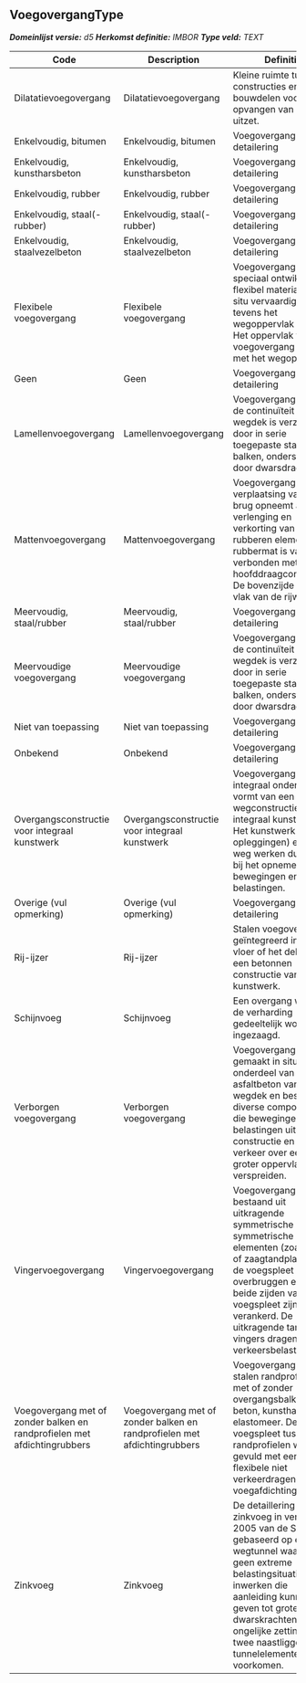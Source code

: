 ﻿## VoegovergangType

*__Domeinlijst versie:__ d5*
*__Herkomst definitie:__ IMBOR*
*__Type veld:__ TEXT*

|__Code__ |__Description__ |__Definitie__	|
|	---	|	---	|   ---	| 
| Dilatatievoegovergang  | Dilatatievoegovergang  | Kleine ruimte tussen constructies en bouwdelen voor het opvangen van krimp en uitzet. |
| Enkelvoudig, bitumen | Enkelvoudig, bitumen | Voegovergang detailering |
| Enkelvoudig, kunstharsbeton | Enkelvoudig, kunstharsbeton | Voegovergang detailering |
| Enkelvoudig, rubber | Enkelvoudig, rubber | Voegovergang detailering |
| Enkelvoudig, staal(-rubber) | Enkelvoudig, staal(-rubber) | Voegovergang detailering |
| Enkelvoudig, staalvezelbeton | Enkelvoudig, staalvezelbeton | Voegovergang detailering |
| Flexibele voegovergang | Flexibele voegovergang | Voegovergang van speciaal ontwikkeld flexibel materiaal, in situ vervaardigd, dat tevens het wegoppervlak vormt. Het oppervlak van de voegovergang is in lijn met het wegoppervlak. |
| Geen | Geen | Voegovergang detailering |
| Lamellenvoegovergang | Lamellenvoegovergang | Voegovergang waarbij de continuïteit van het wegdek is verzekerd door in serie toegepaste stalen balken, ondersteund door dwarsdragers. |
| Mattenvoegovergang | Mattenvoegovergang | Voegovergang die de verplaatsing van de brug opneemt als verlenging en verkorting van een rubberen element. De rubbermat is vast verbonden met de hoofddraagconstructie. De bovenzijde is in het vlak van de rijweg. |
| Meervoudig, staal/rubber | Meervoudig, staal/rubber | Voegovergang detailering |
| Meervoudige voegovergang | Meervoudige voegovergang | Voegovergang waarbij de continuïteit van het wegdek is verzekerd door in serie toegepaste stalen balken, ondersteund door dwarsdragers. |
| Niet van toepassing | Niet van toepassing | Voegovergang detailering |
| Onbekend | Onbekend | Voegovergang detailering |
| Overgangsconstructie voor integraal kunstwerk | Overgangsconstructie voor integraal kunstwerk | Voegovergang die integraal onderdeel vormt van een wegconstructie en een integraal kunstwerk. Het kunstwerk (zonder opleggingen) en de weg werken dus mee bij het opnemen van de bewegingen en belastingen. |
| Overige (vul opmerking) | Overige (vul opmerking) | Voegovergang detailering |
| Rij-ijzer | Rij-ijzer | Stalen voegovergang geïntegreerd in de vloer of het dek van een betonnen constructie van een kunstwerk. |
| Schijnvoeg | Schijnvoeg | Een overgang waarbij de verharding gedeeltelijk wordt ingezaagd. |
| Verborgen voegovergang | Verborgen voegovergang | Voegovergang gemaakt in situ als onderdeel van het asfaltbeton van het wegdek en bestaat uit diverse componenten die bewegingen en belastingen uit de constructie en het verkeer over een groter oppervlak verspreiden. |
| Vingervoegovergang | Vingervoegovergang | Voegovergang bestaand uit uitkragende symmetrische of niet-symmetrische elementen (zoals kam- of zaagtandplaten) die de voegspleet overbruggen en aan beide zijden van de voegspleet zijn verankerd. De uitkragende tanden of vingers dragen de verkeersbelasting. |
| Voegovergang met of zonder balken en randprofielen met afdichtingrubbers | Voegovergang met of zonder balken en randprofielen met afdichtingrubbers | Voegovergang met stalen randprofielen met of zonder overgangsbalken van beton, kunsthars of elastomeer. De voegspleet tussen de randprofielen wordt gevuld met een flexibele niet verkeerdragende voegafdichting. |
| Zinkvoeg | Zinkvoeg | De detaillering van de zinkvoeg in versie 2005 van de SATO is gebaseerd op een wegtunnel waarop geen extreme belastingsituaties inwerken die aanleiding kunnen geven tot grote dwarskrachten. Om ongelijke zetting van twee naastliggende tunnelelementen te voorkomen. |
